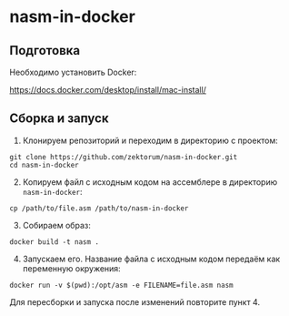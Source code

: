 # nasm-in-docker
## Подготовка
Необходимо установить Docker:

https://docs.docker.com/desktop/install/mac-install/
## Сборка и запуск
1. Клонируем репозиторий и переходим в директорию с проектом:
```
git clone https://github.com/zektorum/nasm-in-docker.git
cd nasm-in-docker
```
2. Копируем файл с исходным кодом на ассемблере в директорию `nasm-in-docker`:
```
cp /path/to/file.asm /path/to/nasm-in-docker
```
3. Собираем образ:
```
docker build -t nasm .
```
4. Запускаем его. Название файла с исходным кодом передаём как переменную окружения:
```
docker run -v $(pwd):/opt/asm -e FILENAME=file.asm nasm
```
Для пересборки и запуска после изменений повторите пункт 4.
